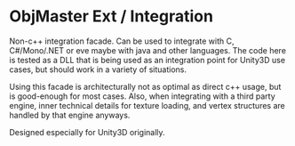 ObjMaster Ext / Integration
===========================

Non-c++ integration facade. Can be used to integrate with C, C#/Mono/.NET or
eve maybe with java and other languages. The code here is tested as a DLL that
is being used as an integration point for Unity3D use cases, but should work
in a variety of situations.

Using this facade is architecturally not as optimal as direct c++ usage, but is
good-enough for most cases. Also, when integrating with a third party engine,
inner technical details for texture loading, and vertex structures are handled
by that engine anyways.

Designed especially for Unity3D originally.
